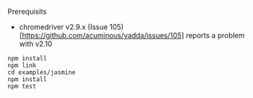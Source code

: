 Prerequisits
* chromedriver v2.9.x (Issue 105)[https://github.com/acuminous/yadda/issues/105] reports a problem with v2.10
```
npm install
npm link
cd examples/jasmine
npm install
npm test
```
